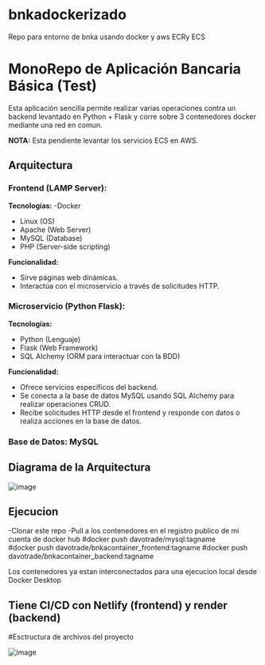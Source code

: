 # bnkadockerizado
Repo para entorno de bnka usando docker y aws ECRy ECS 
# MonoRepo de Aplicación Bancaria Básica (Test)

Esta aplicación sencilla permite realizar varias operaciones contra un backend levantado en Python + Flask y corre sobre 3 contenedores docker mediante una red en comun.


**NOTA:**
Esta pendiente levantar los servicios ECS en AWS.


## Arquitectura

### Frontend (LAMP Server):

**Tecnologías:**
-Docker
- Linux (OS)
- Apache (Web Server)
- MySQL (Database)
- PHP (Server-side scripting)

**Funcionalidad:**
- Sirve páginas web dinámicas.
- Interactúa con el microservicio a través de solicitudes HTTP.

### Microservicio (Python Flask):

**Tecnologías:**
- Python (Lenguaje)
- Flask (Web Framework)
- SQL Alchemy (ORM para interactuar con la BDD)

**Funcionalidad:**
- Ofrece servicios específicos del backend.
- Se conecta a la base de datos MySQL usando SQL Alchemy para realizar operaciones CRUD.
- Recibe solicitudes HTTP desde el frontend y responde con datos o realiza acciones en la base de datos.

### Base de Datos: MySQL

## Diagrama de la Arquitectura
![image](https://github.com/davoweb3/ejerciciobk/assets/105182325/2d2a2836-aa78-402a-9cac-878f458a6280)

## Ejecucion 
-Clonar este repo
-Pull a los contenedores en el registro publico de mi cuenta de docker hub
#docker push davotrade/mysql:tagname      
#docker push davotrade/bnkacontainer_frontend:tagname
#docker push davotrade/bnkacontainer_backend:tagname

Los contenedores ya estan interconectados para una ejecucion local desde Docker Desktop


## Tiene CI/CD con Netlify (frontend) y render (backend)

#Esctructura de archivos del proyecto

![image](https://github.com/davoweb3/ejerciciobk/assets/105182325/eac0b79c-98e3-4bf2-8eeb-52c090475472)




